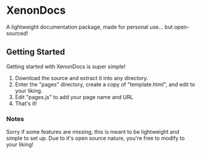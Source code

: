 # XenonDocs
A lightweight documentation package, made for personal use... but open-sourced!

## Getting Started
Getting started with XenonDocs is super simple!
1. Download the source and extract it into any directory.
2. Enter the "pages" directory, create a copy of "template.html", and edit to your liking.
3. Edit "pages.js" to add your page name and URL
4. That's it!

### Notes
Sorry if some features are missing, this is meant to be lightweight and simple to set up. Due to it's open source nature, you're free to modify to your liking!
